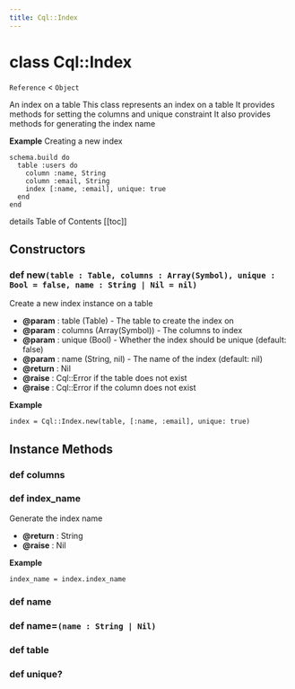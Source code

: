 ```yaml
---
title: Cql::Index
---
```


# class Cql::Index

`Reference` < `Object`

An index on a table This class represents an index on a table It provides methods for setting the columns and unique constraint It also provides methods for generating the index name

**Example** Creating a new index

```crystal
schema.build do
  table :users do
    column :name, String
    column :email, String
    index [:name, :email], unique: true
  end
end
```

details Table of Contents \[\[toc]]

## Constructors

### def new`(table : Table, columns : Array(Symbol), unique : Bool = false, name : String | Nil = nil)`

Create a new index instance on a table

* **@param** : table (Table) - The table to create the index on
* **@param** : columns (Array(Symbol)) - The columns to index
* **@param** : unique (Bool) - Whether the index should be unique (default: false)
* **@param** : name (String, nil) - The name of the index (default: nil)
* **@return** : Nil
* **@raise** : Cql::Error if the table does not exist
* **@raise** : Cql::Error if the column does not exist

**Example**

```crystal
index = Cql::Index.new(table, [:name, :email], unique: true)
```

## Instance Methods

### def columns

### def index\_name

Generate the index name

* **@return** : String
* **@raise** : Nil

**Example**

```crystal
index_name = index.index_name
```

### def name

### def name=`(name : String | Nil)`

### def table

### def unique?
